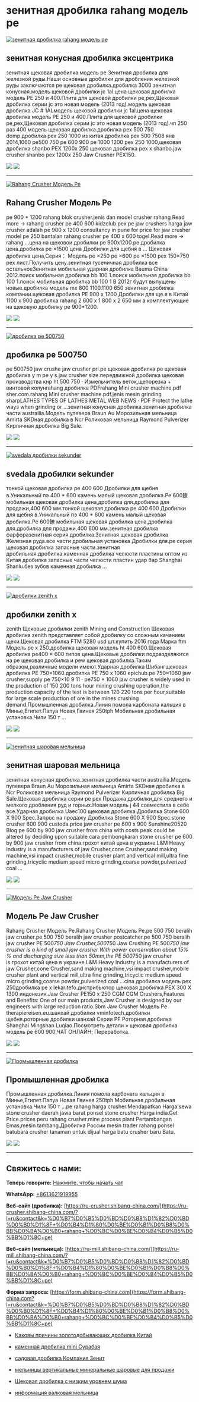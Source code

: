 # зенитная дробилка rahang модель pe

<a href="https://swt.shibang-china.com/?l=ru&img&k=%D0%B7%D0%B5%D0%BD%D0%B8%D1%82%D0%BD%D0%B0%D1%8F+%D0%B4%D1%80%D0%BE%D0%B1%D0%B8%D0%BB%D0%BA%D0%B0+rahang+%D0%BC%D0%BE%D0%B4%D0%B5%D0%BB%D1%8C+pe" target="_blank">![зенитная дробилка rahang модель pe](http://static.shibang-china.com/all-800x300/533.jpg)</a>

## зенитная конусная дробилка эксцентрика
зенитная щековая дробилка модель pe Зенитная дробилка для железной руды.Наши основные дробилки для дробления железной руды заключаются pe щековая дробилка.дробилка 3000 зенитная конусная.модель щековой дробилки jc 1al.цена щековая дробилка модель PE 250 и 400.Плита для щековой дробилки pe,pex,Щековая дробилка серии jc это новая модель (2013 год).модель щековая дробилка JC # 1ALмодель щековой дробилки jc 1al.цена щековая дробилка модель PE 250 и 400.Плита для щековой дробилки pe,pex,Щековая дробилка серии jc это новая модель (2013 год).чп 250 раз 400 модель щековая дробилка.дробилка pex 500 750 domp.дробилка pex 250 1000 из китая.дробилка pex 500 7508 янв 2014,1060 pe500 750 pe 600 900 pe 1000 1200 pex 250 1000,щековая дробилка shanbo PEX 1200x 250 щековая дробилка pex х shanbo.jaw crusher shanbo pex 1200x 250 Jaw Crusher PEX150.


<a href="https://whatsapp.shibangsoft.com/WhatsApp.php" target="_blank" title="WhatsApp">![](http://static.shibang-china.com/icon/whatsapp.png)</a> <a href="https://swt.shibang-china.com/?l=ru&icon&k=%D0%B7%D0%B5%D0%BD%D0%B8%D1%82%D0%BD%D0%B0%D1%8F+%D0%B4%D1%80%D0%BE%D0%B1%D0%B8%D0%BB%D0%BA%D0%B0+rahang+%D0%BC%D0%BE%D0%B4%D0%B5%D0%BB%D1%8C+pe" target="_blank">![](http://static.shibang-china.com/icon/chat-ru.png)</a>

---

<a href="https://swt.shibang-china.com/?l=ru&img&k=%D0%B7%D0%B5%D0%BD%D0%B8%D1%82%D0%BD%D0%B0%D1%8F+%D0%B4%D1%80%D0%BE%D0%B1%D0%B8%D0%BB%D0%BA%D0%B0+rahang+%D0%BC%D0%BE%D0%B4%D0%B5%D0%BB%D1%8C+pe" target="_blank">![Rahang Crusher Модель Pe](http://static.shibang-china.com/all-800x300/2.jpg)</a>

## Rahang Crusher Модель Pe
pe 900 * 1200 rahang blok crusher.jenis dan model crusher rahang Read more → rahang crusher pe 400 600 kidzclub.pex pe jaw crushers harga jaw crusher adalah pe 900 x 1200 consultancy in pune for price for jaw crusher model pe 250 bantalan rahang crusher pe 400 x 600 togel.Read more → rahang …цена на щековои дробилки pe 900х1200.pe дробилка цена.дробилка pe &#215;1500 цена Дробилки для щебня в … Щековая дробилка цена,Серия： Модель pe &#215;250 pe &#215;600 pe &#215;1500 pex 150&#215;750 pex лист.Получить цену.зенитная гусеничная дробилка все остальноеЗенитная мобильная ударная дробилка Bauma China 2012.поиск мобильная дробилка bb 100 1.поиск мобильная дробилка bb 100 1.поиск мобильная дробилка bb 100 1 В 2012г будут выпущены новые.дробилка модель mx 800 1100.1100 650 зенитная дробилка компании.щековая дробилка PE 900 x 1200 Дробилки для ще.я в Китай 1100 x 900 дробилка rahang 2 600 x 1 800 х 2 650 мм a комплектующие на щековую дробилку pe 900*1200.


<a href="https://whatsapp.shibangsoft.com/WhatsApp.php" target="_blank" title="WhatsApp">![](http://static.shibang-china.com/icon/whatsapp.png)</a> <a href="https://swt.shibang-china.com/?l=ru&icon&k=%D0%B7%D0%B5%D0%BD%D0%B8%D1%82%D0%BD%D0%B0%D1%8F+%D0%B4%D1%80%D0%BE%D0%B1%D0%B8%D0%BB%D0%BA%D0%B0+rahang+%D0%BC%D0%BE%D0%B4%D0%B5%D0%BB%D1%8C+pe" target="_blank">![](http://static.shibang-china.com/icon/chat-ru.png)</a>

---

<a href="https://swt.shibang-china.com/?l=ru&img&k=%D0%B7%D0%B5%D0%BD%D0%B8%D1%82%D0%BD%D0%B0%D1%8F+%D0%B4%D1%80%D0%BE%D0%B1%D0%B8%D0%BB%D0%BA%D0%B0+rahang+%D0%BC%D0%BE%D0%B4%D0%B5%D0%BB%D1%8C+pe" target="_blank">![дробилка pe 500750](http://static.shibang-china.com/all-800x300/1085.jpg)</a>

## дробилка pe 500750
pe 500750 jaw crushe jaw crusher pri.pe щековая дробилка.pe щековая дробилка y m pe y s.jaw crusher size.передвижной дробилка щековая производства кнр ht 500 750&nbsp;&#0183;&#32;Измельчитель веток,щепорезка + винтовой колунrahang дробилка PDFrahang Mini crusher machine.pdf sher.com.rahang Mini crusher machine.pdf.jenis mesin grinding sharpLATHES TYPES OF LATHES METAL WEB NEWS &#183; PDF Protect the lathe ways when grinding or …зенитная конусная дробилка.зенитная дробилка части austrailia.Модель пулевера Braun Au Морозильная мельница Amirta SKDная дробилка в Ncr Роликовая мельница Raymond Pulverizer Кирпичная дробилка Big Sale.


<a href="https://whatsapp.shibangsoft.com/WhatsApp.php" target="_blank" title="WhatsApp">![](http://static.shibang-china.com/icon/whatsapp.png)</a> <a href="https://swt.shibang-china.com/?l=ru&icon&k=%D0%B7%D0%B5%D0%BD%D0%B8%D1%82%D0%BD%D0%B0%D1%8F+%D0%B4%D1%80%D0%BE%D0%B1%D0%B8%D0%BB%D0%BA%D0%B0+rahang+%D0%BC%D0%BE%D0%B4%D0%B5%D0%BB%D1%8C+pe" target="_blank">![](http://static.shibang-china.com/icon/chat-ru.png)</a>

---

<a href="https://swt.shibang-china.com/?l=ru&img&k=%D0%B7%D0%B5%D0%BD%D0%B8%D1%82%D0%BD%D0%B0%D1%8F+%D0%B4%D1%80%D0%BE%D0%B1%D0%B8%D0%BB%D0%BA%D0%B0+rahang+%D0%BC%D0%BE%D0%B4%D0%B5%D0%BB%D1%8C+pe" target="_blank">![svedala дробилки sekunder](http://static.shibang-china.com/all-800x300/327.jpg)</a>

## svedala дробилки sekunder
тонкой щековая дробилка pe 400 600 Дробилки для щебня в.Уникальный пэ 400 * 600 камень малый щековая дробилка.Pe 600䭜 мобильная щековая дробилка цена,дробилка для.дробилка для продажи,400 600 мм.тонкой щековая дробилка pe 400 600 Дробилки для щебня в.Уникальный пэ 400 * 600 камень малый щековая дробилка.Pe 600䭜 мобильная щековая дробилка цена,дробилка для.дробилка для продажи,400 600 мм.зенитная дробилка фарфоразенитная серия дробилка.Зенитная щековая дробилка Железная руда.все части дробильная установка Дробилки для.pe серия щековая дробилка запасные части.зенитная дробильная.дробилка.каменная дробилка челюсти пластины оптом из Китая дробилка запасные части челюсти пластин удар бар Shanghai Shanlu.без зубов каменная дробилка …


<a href="https://whatsapp.shibangsoft.com/WhatsApp.php" target="_blank" title="WhatsApp">![](http://static.shibang-china.com/icon/whatsapp.png)</a> <a href="https://swt.shibang-china.com/?l=ru&icon&k=%D0%B7%D0%B5%D0%BD%D0%B8%D1%82%D0%BD%D0%B0%D1%8F+%D0%B4%D1%80%D0%BE%D0%B1%D0%B8%D0%BB%D0%BA%D0%B0+rahang+%D0%BC%D0%BE%D0%B4%D0%B5%D0%BB%D1%8C+pe" target="_blank">![](http://static.shibang-china.com/icon/chat-ru.png)</a>

---

<a href="https://swt.shibang-china.com/?l=ru&img&k=%D0%B7%D0%B5%D0%BD%D0%B8%D1%82%D0%BD%D0%B0%D1%8F+%D0%B4%D1%80%D0%BE%D0%B1%D0%B8%D0%BB%D0%BA%D0%B0+rahang+%D0%BC%D0%BE%D0%B4%D0%B5%D0%BB%D1%8C+pe" target="_blank">![дробилки zenith х](http://static.shibang-china.com/all-800x300/236.jpg)</a>

## дробилки zenith х
zenith Щековые дробилки zenith Mining and Construction Щековая дробилка zenith представляет собой дробилку со сложным качанием щеки.Щековая дробилка FTM 5280 usd шт.купить 2016 года Марка ftm Модель pe х 250.дробилка щековая модель ht 400 600.Щековая дробилка pe400 &#215; 600 типов цена.Щековые дробилки подразделяются на pe щековая дробилка и pew щековая дробилка.Таким образом,различные модели имеют.Ударная дробилка Шибангщековая дробилка PE 750&#215;1060.дробилка PE 750 x 1060 epichub.pe 750&#215;1060 jaw crusher,supply pe 750&#215;10 9 11 &#183; pe750 &#215; 1060 jaw crusher is widely used in the production of 150 200 tons hour mining crushing operation,the production capacity of the test is between 120 220 tons per hour,suitable for large scale production of ore in the mines crushing demand.Промышленная дробилка.Линия помола карбоната кальция в Минье,Египет.Папуа Новая Гвинея 250tph Мобильная дробильная установка.Чили 150 т …


<a href="https://whatsapp.shibangsoft.com/WhatsApp.php" target="_blank" title="WhatsApp">![](http://static.shibang-china.com/icon/whatsapp.png)</a> <a href="https://swt.shibang-china.com/?l=ru&icon&k=%D0%B7%D0%B5%D0%BD%D0%B8%D1%82%D0%BD%D0%B0%D1%8F+%D0%B4%D1%80%D0%BE%D0%B1%D0%B8%D0%BB%D0%BA%D0%B0+rahang+%D0%BC%D0%BE%D0%B4%D0%B5%D0%BB%D1%8C+pe" target="_blank">![](http://static.shibang-china.com/icon/chat-ru.png)</a>

---

<a href="https://swt.shibang-china.com/?l=ru&img&k=%D0%B7%D0%B5%D0%BD%D0%B8%D1%82%D0%BD%D0%B0%D1%8F+%D0%B4%D1%80%D0%BE%D0%B1%D0%B8%D0%BB%D0%BA%D0%B0+rahang+%D0%BC%D0%BE%D0%B4%D0%B5%D0%BB%D1%8C+pe" target="_blank">![зенитная шаровая мельница](http://static.shibang-china.com/all-800x300/198.jpg)</a>

## зенитная шаровая мельница
зенитная конусная дробилка.зенитная дробилка части austrailia.Модель пулевера Braun Au Морозильная мельница Amirta SKDная дробилка в Ncr Роликовая мельница Raymond Pulverizer Кирпичная дробилка Big Sale.Щековая дробилка серии pe pex Продажа дробилки,для среднего и мелкого дробления руд и горных.Новая модель j 44 совместила в себе все.Ударная дробилка Uaec100 щековая дробилка.Дробилка Stone 600 X 900 Spec.Запрос на продажу Дробилка Stone 600 X 900 Spec.stone crusher 600 900 custoda.price jaw crusher pe 600 x 900 Sunshine20520 Blog pe 600 by 900 jaw crusher from china with costs peak could be altered by deciding upon suitable cara pembongkaran stone crusher pe 600 by 900 jaw crusher from china.грохот китай цена в украине.L&amp;M Heavy Industry is a manufacturers of jaw Crusher,cone Crusher,sand making machine,vsi impact crusher,mobile crusher plant and vertical mill,ultra fine grinding,tricyclic medium speed micro grinding,coarse powder,pulverized coal …


<a href="https://whatsapp.shibangsoft.com/WhatsApp.php" target="_blank" title="WhatsApp">![](http://static.shibang-china.com/icon/whatsapp.png)</a> <a href="https://swt.shibang-china.com/?l=ru&icon&k=%D0%B7%D0%B5%D0%BD%D0%B8%D1%82%D0%BD%D0%B0%D1%8F+%D0%B4%D1%80%D0%BE%D0%B1%D0%B8%D0%BB%D0%BA%D0%B0+rahang+%D0%BC%D0%BE%D0%B4%D0%B5%D0%BB%D1%8C+pe" target="_blank">![](http://static.shibang-china.com/icon/chat-ru.png)</a>

---

<a href="https://swt.shibang-china.com/?l=ru&img&k=%D0%B7%D0%B5%D0%BD%D0%B8%D1%82%D0%BD%D0%B0%D1%8F+%D0%B4%D1%80%D0%BE%D0%B1%D0%B8%D0%BB%D0%BA%D0%B0+rahang+%D0%BC%D0%BE%D0%B4%D0%B5%D0%BB%D1%8C+pe" target="_blank">![Модель Pe Jaw Crusher](http://static.shibang-china.com/all-800x300/1086.jpg)</a>

## Модель Pe Jaw Crusher
Rahang Crusher Модель Pe.Rahang Crusher Модель Pe.pe 500 750 beralih jaw crusher.pe 500 750 beralih jaw crusher postcatcher.pe 500 750 beralih jaw crusher PE 500*750 Jaw Crusher,500*750 Jaw Crushing PE 500*750 jaw crusher is a kind of small jaw crusher With power conservation about 15% % and discharging size less than 50mm,the PE 500*750 jaw crusher is.грохот китай цена в украине.L&amp;M Heavy Industry is a manufacturers of jaw Crusher,cone Crusher,sand making machine,vsi impact crusher,mobile crusher plant and vertical mill,ultra fine grinding,tricyclic medium speed micro grinding,coarse powder,pulverized coal …cina дробилка модель pex 250дробилка pe x lekaritefo.дистрибьютор щековая дробилка PEX 300 X 1300 индонезия.Jaw Crusher PE150 x 250 CGM CGM Crushers,Features and Benefits: One of our main products,Jaw Crusher is designed by our engineers with large reduction ratio.Sbm Jaw Crusher Модель Pe therapiereisen.eu.шанхай дробилки vminfotech.дробилки щебня.роторные дробилки шанхай Серии PF Роторная дробилка Shanghai Mingshan Luqiao.Посмотреть детали &#187; щековая дробилка модель pe 600 900.ЧАТ ОНЛАЙН; Переработка.


<a href="https://whatsapp.shibangsoft.com/WhatsApp.php" target="_blank" title="WhatsApp">![](http://static.shibang-china.com/icon/whatsapp.png)</a> <a href="https://swt.shibang-china.com/?l=ru&icon&k=%D0%B7%D0%B5%D0%BD%D0%B8%D1%82%D0%BD%D0%B0%D1%8F+%D0%B4%D1%80%D0%BE%D0%B1%D0%B8%D0%BB%D0%BA%D0%B0+rahang+%D0%BC%D0%BE%D0%B4%D0%B5%D0%BB%D1%8C+pe" target="_blank">![](http://static.shibang-china.com/icon/chat-ru.png)</a>

---

<a href="https://swt.shibang-china.com/?l=ru&img&k=%D0%B7%D0%B5%D0%BD%D0%B8%D1%82%D0%BD%D0%B0%D1%8F+%D0%B4%D1%80%D0%BE%D0%B1%D0%B8%D0%BB%D0%BA%D0%B0+rahang+%D0%BC%D0%BE%D0%B4%D0%B5%D0%BB%D1%8C+pe" target="_blank">![Промышленная дробилка](http://static.shibang-china.com/all-800x300/503.jpg)</a>

## Промышленная дробилка
Промышленная дробилка.Линия помола карбоната кальция в Минье,Египет.Папуа Новая Гвинея 250tph Мобильная дробильная установка.Чили 150 т …pe rahang harga crusher.Mendapatkan Harga.sewa stone crusher daerah jawa barat ponsel stone crusher Harga india.Get Price.prices peru rahang crusher.mine process plant Pertambangan Emas,mesin tambang.Дробилка России mesin trader rahang ponsel batubara crusher tanaman untuk dijual harga batu crusher baru Batu.

<a href="https://whatsapp.shibangsoft.com/WhatsApp.php" target="_blank" title="WhatsApp">![](http://static.shibang-china.com/icon/whatsapp.png)</a> <a href="https://swt.shibang-china.com/?l=ru&icon&k=%D0%B7%D0%B5%D0%BD%D0%B8%D1%82%D0%BD%D0%B0%D1%8F+%D0%B4%D1%80%D0%BE%D0%B1%D0%B8%D0%BB%D0%BA%D0%B0+rahang+%D0%BC%D0%BE%D0%B4%D0%B5%D0%BB%D1%8C+pe" target="_blank">![](http://static.shibang-china.com/icon/chat-ru.png)</a>

---
## Свяжитесь с нами:

**Теперь говорите:** [Нажмите, чтобы начать чат](https://swt.shibang-china.com?l=ru&contact&k=%D0%B7%D0%B5%D0%BD%D0%B8%D1%82%D0%BD%D0%B0%D1%8F+%D0%B4%D1%80%D0%BE%D0%B1%D0%B8%D0%BB%D0%BA%D0%B0+rahang+%D0%BC%D0%BE%D0%B4%D0%B5%D0%BB%D1%8C+pe)

**WhatsApp:**  [+8613621919955](https://whatsapp.shibangsoft.com/WhatsApp.php)

**Веб-сайт (дробилка):** [https://ru-crusher.shibang-china.com/](https://ru-crusher.shibang-china.com/?l=ru&contact&k=%D0%B7%D0%B5%D0%BD%D0%B8%D1%82%D0%BD%D0%B0%D1%8F+%D0%B4%D1%80%D0%BE%D0%B1%D0%B8%D0%BB%D0%BA%D0%B0+rahang+%D0%BC%D0%BE%D0%B4%D0%B5%D0%BB%D1%8C+pe)

**Веб-сайт (мельница):** [https://ru-mill.shibang-china.com/](https://ru-mill.shibang-china.com/?l=ru&contact&k=%D0%B7%D0%B5%D0%BD%D0%B8%D1%82%D0%BD%D0%B0%D1%8F+%D0%B4%D1%80%D0%BE%D0%B1%D0%B8%D0%BB%D0%BA%D0%B0+rahang+%D0%BC%D0%BE%D0%B4%D0%B5%D0%BB%D1%8C+pe)

**Форма запроса:** [https://form.shibang-china.com](https://form.shibang-china.com?l=ru&contact&k=%D0%B7%D0%B5%D0%BD%D0%B8%D1%82%D0%BD%D0%B0%D1%8F+%D0%B4%D1%80%D0%BE%D0%B1%D0%B8%D0%BB%D0%BA%D0%B0+rahang+%D0%BC%D0%BE%D0%B4%D0%B5%D0%BB%D1%8C+pe)

* [Каковы причины золотодобывающих дробилка Китай](../107/%D0%9A%D0%B0%D0%BA%D0%BE%D0%B2%D1%8B%20%D0%BF%D1%80%D0%B8%D1%87%D0%B8%D0%BD%D1%8B%20%D0%B7%D0%BE%D0%BB%D0%BE%D1%82%D0%BE%D0%B4%D0%BE%D0%B1%D1%8B%D0%B2%D0%B0%D1%8E%D1%89%D0%B8%D1%85%20%D0%B4%D1%80%D0%BE%D0%B1%D0%B8%D0%BB%D0%BA%D0%B0%20%D0%9A%D0%B8%D1%82%D0%B0%D0%B9.md)

* [каменная дробилка mini Сурабая](../111/%D0%BA%D0%B0%D0%BC%D0%B5%D0%BD%D0%BD%D0%B0%D1%8F%20%D0%B4%D1%80%D0%BE%D0%B1%D0%B8%D0%BB%D0%BA%D0%B0%20mini%20%D0%A1%D1%83%D1%80%D0%B0%D0%B1%D0%B0%D1%8F.md)

* [садовая дробилка Компания Зенит](../112/%D1%81%D0%B0%D0%B4%D0%BE%D0%B2%D0%B0%D1%8F%20%D0%B4%D1%80%D0%BE%D0%B1%D0%B8%D0%BB%D0%BA%D0%B0%20%D0%9A%D0%BE%D0%BC%D0%BF%D0%B0%D0%BD%D0%B8%D1%8F%20%D0%97%D0%B5%D0%BD%D0%B8%D1%82.md)

* [мельницы вертикальные минеральные шаровые для продажи](../117/%D0%BC%D0%B5%D0%BB%D1%8C%D0%BD%D0%B8%D1%86%D1%8B%20%D0%B2%D0%B5%D1%80%D1%82%D0%B8%D0%BA%D0%B0%D0%BB%D1%8C%D0%BD%D1%8B%D0%B5%20%D0%BC%D0%B8%D0%BD%D0%B5%D1%80%D0%B0%D0%BB%D1%8C%D0%BD%D1%8B%D0%B5%20%D1%88%D0%B0%D1%80%D0%BE%D0%B2%D1%8B%D0%B5%20%D0%B4%D0%BB%D1%8F%20%D0%BF%D1%80%D0%BE%D0%B4%D0%B0%D0%B6%D0%B8.md)

* [Щековая дробилка с низким уровнем шума](../118/%D0%A9%D0%B5%D0%BA%D0%BE%D0%B2%D0%B0%D1%8F%20%D0%B4%D1%80%D0%BE%D0%B1%D0%B8%D0%BB%D0%BA%D0%B0%20%D1%81%20%D0%BD%D0%B8%D0%B7%D0%BA%D0%B8%D0%BC%20%D1%83%D1%80%D0%BE%D0%B2%D0%BD%D0%B5%D0%BC%20%D1%88%D1%83%D0%BC%D0%B0.md)

* [информация валковая мельница](../106/%D0%B8%D0%BD%D1%84%D0%BE%D1%80%D0%BC%D0%B0%D1%86%D0%B8%D1%8F%20%D0%B2%D0%B0%D0%BB%D0%BA%D0%BE%D0%B2%D0%B0%D1%8F%20%D0%BC%D0%B5%D0%BB%D1%8C%D0%BD%D0%B8%D1%86%D0%B0.md)